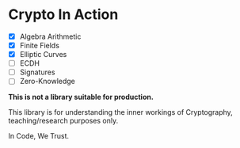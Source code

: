 # Crypto In Action

- [x] Algebra Arithmetic
- [x] Finite Fields
- [x] Elliptic Curves
- [ ] ECDH
- [ ] Signatures
- [ ] Zero-Knowledge

**This is not a library suitable for production.**

This library is for understanding the inner workings of Cryptography, teaching/research purposes only.

In Code, We Trust.
